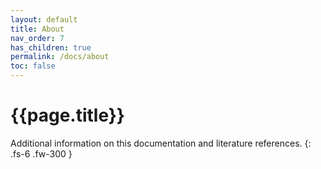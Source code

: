 ```yaml
---
layout: default
title: About
nav_order: 7
has_children: true
permalink: /docs/about
toc: false
---
```


# {{page.title}}

Additional information on this documentation and literature references.
{: .fs-6 .fw-300 }




